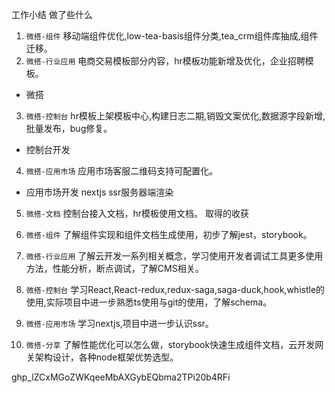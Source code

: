 工作小结
做了些什么
1. `微搭-组件` 移动端组件优化,low-tea-basis组件分类,tea_crm组件库抽成,组件迁移。
2. `微搭-行业应用` 电商交易模板部分内容，hr模板功能新增及优化，企业招聘模板。
- 微搭
3. `微搭-控制台` hr模板上架模板中心,构建日志二期,销毁文案优化,数据源字段新增,批量发布，bug修复。
- 控制台开发
4. `微搭-应用市场` 应用市场客服二维码支持可配置化。
- 应用市场开发 nextjs ssr服务器端渲染
5. `微搭-文档` 控制台接入文档，hr模板使用文档。
取得的收获
1. `微搭-组件` 了解组件实现和组件文档生成使用，初步了解jest，storybook。

2. `微搭-行业应用` 了解云开发一系列相关概念，学习使用开发者调试工具更多使用方法，性能分析，断点调试，了解CMS相关。
3. `微搭-控制台` 学习React,React-redux,redux-saga,saga-duck,hook,whistle的使用,实际项目中进一步熟悉ts使用与git的使用，了解schema。
4. `微搭-应用市场` 学习nextjs,项目中进一步认识ssr。
5. `微搭-分享` 了解性能优化可以怎么做，storybook快速生成组件文档，云开发网关架构设计，各种node框架优势选型。

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
